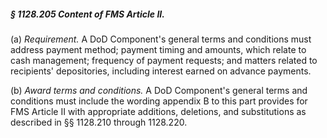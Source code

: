##### § 1128.205 Content of FMS Article II. #####

(a) *Requirement.* A DoD Component's general terms and conditions must address payment method; payment timing and amounts, which relate to cash management; frequency of payment requests; and matters related to recipients' depositories, including interest earned on advance payments.

(b) *Award terms and conditions.* A DoD Component's general terms and conditions must include the wording appendix B to this part provides for FMS Article II with appropriate additions, deletions, and substitutions as described in §§ 1128.210 through 1128.220.